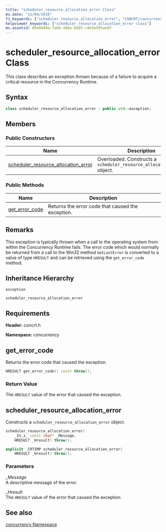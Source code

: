 ```yaml
---
title: "scheduler_resource_allocation_error Class"
ms.date: "11/04/2016"
f1_keywords: ["scheduler_resource_allocation_error", "CONCRT/concurrency::scheduler_resource_allocation_error", "CONCRT/concurrency::scheduler_resource_allocation_error::scheduler_resource_allocation_error", "CONCRT/concurrency::scheduler_resource_allocation_error::get_error_code"]
helpviewer_keywords: ["scheduler_resource_allocation_error class"]
ms.assetid: 8b40449a-7abb-4d0a-bb85-c0e9a495ae97
---
```

# scheduler_resource_allocation_error Class

This class describes an exception thrown because of a failure to acquire a critical resource in the Concurrency Runtime.

## Syntax

```cpp
class scheduler_resource_allocation_error : public std::exception;
```

## Members

### Public Constructors

|Name|Description|
|----------|-----------------|
|[scheduler_resource_allocation_error](#ctor)|Overloaded. Constructs a `scheduler_resource_allocation_error` object.|

### Public Methods

|Name|Description|
|----------|-----------------|
|[get_error_code](#get_error_code)|Returns the error code that caused the exception.|

## Remarks

This exception is typically thrown when a call to the operating system from within the Concurrency Runtime fails. The error code which would normally be returned from a call to the Win32 method `GetLastError` is converted to a value of type `HRESULT` and can be retrieved using the `get_error_code` method.

## Inheritance Hierarchy

`exception`

`scheduler_resource_allocation_error`

## Requirements

**Header:** concrt.h

**Namespace:** concurrency

## <a name="get_error_code"></a> get_error_code

Returns the error code that caused the exception.

```cpp
HRESULT get_error_code() const throw();
```

### Return Value

The `HRESULT` value of the error that caused the exception.

## <a name="ctor"></a> scheduler_resource_allocation_error

Constructs a `scheduler_resource_allocation_error` object.

```cpp
scheduler_resource_allocation_error(
    _In_z_ const char* _Message,
    HRESULT _Hresult) throw();

explicit _CRTIMP scheduler_resource_allocation_error(
    HRESULT _Hresult) throw();
```

### Parameters

*_Message*<br/>
A descriptive message of the error.

*_Hresult*<br/>
The `HRESULT` value of the error that caused the exception.

## See also

[concurrency Namespace](concurrency-namespace.md)
